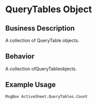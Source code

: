 # QueryTables Object

## Business Description
A collection of QueryTable objects.

## Behavior
A collection ofQueryTableobjects.

## Example Usage
```vba
MsgBox ActiveSheet.QueryTables.Count
```